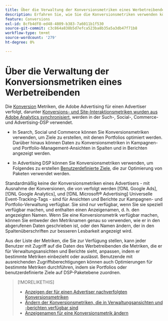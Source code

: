 ```yaml
---
title: Über die Verwaltung der Konversionsmetriken eines Werbetreibenden
description: Erfahren Sie, wie Sie die Konversionsmetriken verwenden können, die Adobe Advertising für einen Advertiser nachverfolgt.
feature: Conversions
exl-id: 8cfb4df8-ed48-4809-b383-7a6011b1f530
source-git-commit: c3c864a838b5d7efca523ba8b35a5a3db47f71b8
workflow-type: tm+mt
source-wordcount: '279'
ht-degree: 0%

---
```


# Über die Verwaltung der Konversionsmetriken eines Werbetreibenden

Die [Konversion](/help/search-social-commerce/glossary.md#c-d) Metriken, die Adobe Advertising für einen Advertiser verfolgt, darunter [Konversions- und Site-Interaktionsmetriken wurden aus Adobe Analytics synchronisiert](/help/integrations/analytics/analytics-data-in-advertising.md), werden in der Such-, Social-, Commerce- und Advertising-DSP verwendet.

* In Search, Social und Commerce können Sie Konversionsmetriken verwenden, um Ziele zu erstellen, mit denen Portfolios optimiert werden. Darüber hinaus können Daten zu Konversionsmetriken in Kampagnen- und Portfolio-Management-Ansichten in Spalten und in Berichten angezeigt werden.

* In Advertising DSP können Sie Konversionsmetriken verwenden, um Folgendes zu erstellen [Benutzerdefinierte Ziele](/help/dsp/optimization/custom-goal.md), die zur Optimierung von Paketen verwendet werden.

Standardmäßig keine der Konversionsmetriken eines Advertisers - mit Ausnahme der Konversionen, die von verfolgt werden [!DNL Google Ads], [!DNL Google Analytics], und [!DNL Microsoft® Advertising] Universelle Event-Tracking-Tags - sind für Ansichten und Berichte zur Kampagnen- und Portfolio-Verwaltung verfügbar. Sie sind nur verfügbar, wenn Sie sie speziell verfügbar machen, und enthalten einen Anzeigenamen, d. h. den angezeigten Namen. Wenn Sie eine Konversionsmetrik verfügbar machen, können Sie entweder den Metriknamen genau so verwenden, wie er in den abgerufenen Daten geschrieben ist, oder den Namen ändern, der in den Spaltenüberschriften zur besseren Lesbarkeit angezeigt wird.

Aus der Liste der Metriken, die Sie zur Verfügung stellen, kann jeder Benutzer mit Zugriff auf die Daten des Werbetreibenden die Metriken, die er für Verwaltungsansichten und Berichte sieht, anpassen, indem er bestimmte Metriken einbezieht oder auslässt. Benutzende mit ausreichenden Zugriffsberechtigungen können auch Optimierungen für bestimmte Metriken durchführen, indem sie Portfolios oder benutzerdefinierte Ziele auf DSP-Paketebene zuordnen.

>[!MORELIKETHIS]
>
>* [Anzeigen der für einen Advertiser nachverfolgten Konversionsmetriken](conversion-metric-view-tracked.md)
>* [Ändern der Konversionsmetriken, die in Verwaltungsansichten und -berichten verfügbar sind](conversion-metric-edit-available.md)
>* [Anzeigenamen für eine Konversionsmetrik ändern](conversion-metric-edit-display-name.md)
